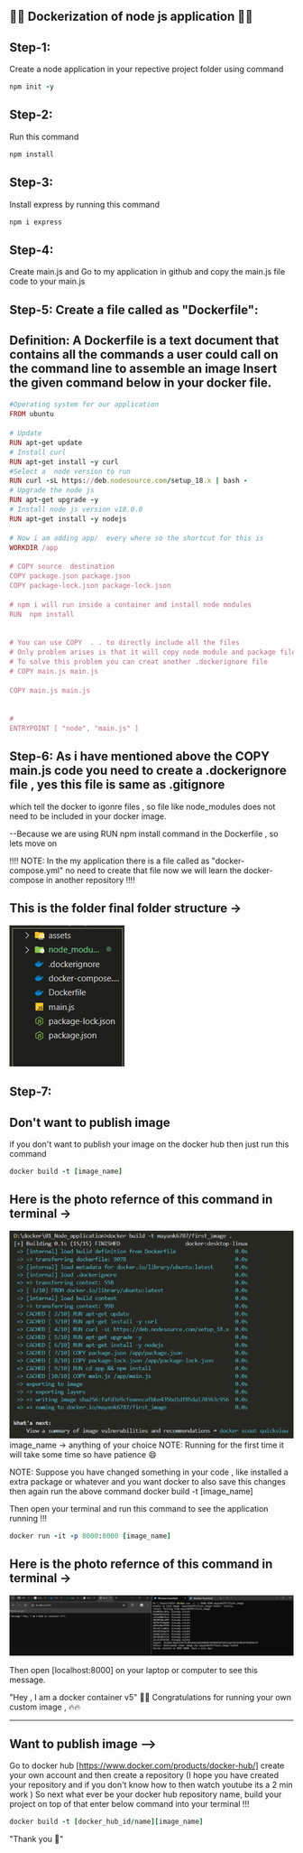 ## 🚀🚀 Dockerization of node js application 🚀🚀

## Step-1:
Create a node application in your repective project folder using command 
```ruby
npm init -y
```

## Step-2: 
Run this command
```ruby
npm install 
```


## Step-3:
Install express by running this command 

```ruby
npm i express 
```

## Step-4: 
Create main.js and Go to my application in github and copy the main.js file code to your main.js

Step-5: Create a file called as "Dockerfile":
-----------
Definition: A Dockerfile is a text document that contains all the commands a user could call on the command line to assemble an image
Insert the given command below in your docker file. 
-----------

```ruby
#Operating system for our application
FROM ubuntu

# Update 
RUN apt-get update
# Install curl
RUN apt-get install -y curl
#Select a  node version to run
RUN curl -sL https://deb.nodesource.com/setup_18.x | bash -
# Upgrade the node js 
RUN apt-get upgrade -y
# Install node js version v18.0.0
RUN apt-get install -y nodejs

# Now i am adding app/  every where so the shortcut for this is 
WORKDIR /app

# COPY source  destination 
COPY package.json package.json
COPY package-lock.json package-lock.json

# npm i will run inside a container and install node modules
RUN  npm install


# You can use COPY  . . to directly include all the files 
# Only problem arises is that it will copy node module and package file agiain also 
# To solve this problem you can creat another .dockerignore file
# COPY main.js main.js

COPY main.js main.js 


# 
ENTRYPOINT [ "node", "main.js" ]
```



## Step-6: As i have mentioned above the COPY main.js code you need to create a .dockerignore file , yes this file is same as .gitignore 
which tell the docker to igonre files , so file like node_modules does not need to be included in your docker image. 

--Because we are using RUN npm install command in the Dockerfile , so lets move on 

!!!! NOTE: In the my application there is a file called as "docker-compose.yml" no need to create that file now we will learn the docker-compose in another repository !!!!


## This is the folder final folder structure -> 
![Build-photo](assets/FileStructure.png)


## Step-7:
## Don't want to publish image  
if you don't want to publish your image on the docker hub then just run this command 

```ruby
docker build -t [image_name] 
```

## Here is the photo refernce of this command in terminal -> 
![Build-photo](assets/BuildImage.png)
<br/>
image_name -> anything of your choice 
NOTE: Running for the first time it will take some time so have patience 😄

NOTE: Suppose you have changed something in your code , like installed a extra package or whatever and you want docker to 
also save this changes then again run the above command docker build -t [image_name] 

Then open your terminal and run this command to see the application running !!! 


```ruby
docker run -it -p 8000:8000 [image_name] 
```
## Here is the photo refernce of this command in terminal -> 
![Build-photo](assets/FinalRun.png)

Then open [localhost:8000] on your laptop or computer to see this message. 

"Hey , I am a docker container v5"
🎊🎊 Congratulations for running your own custom image , 🔥🔥

------------


## Want to publish image --> 

Go to docker hub [https://www.docker.com/products/docker-hub/] create your own account and then create a repository (I hope you have created your repository and if you don't know how to then watch youtube its a 2 min work ) 
So next what ever be your docker hub repository name,  build your project on top of that  enter below command into your terminal !!! 

```ruby
docker build -t [docker_hub_id/name][image_name]
```

"Thank you 🌻"


